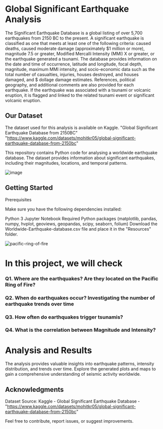 # Global Significant Earthquake Analysis

The Significant Earthquake Database is a global listing of over 5,700 earthquakes from 2150 BC to the present.
A significant earthquake is classified as one that meets at least one of the following criteria: caused deaths, caused moderate damage (approximately $1 million or more), magnitude 7.5 or greater, Modified Mercalli Intensity (MMI) X or greater, or the earthquake generated a tsunami. The database provides information on the date and time of occurrence, latitude and longitude, focal depth, magnitude, maximum MMI intensity, and socio-economic data such as the total number of casualties, injuries, houses destroyed, and houses damaged, and $ dollage damage estimates. References, political geography, and additional comments are also provided for each earthquake. If the earthquake was associated with a tsunami or volcanic eruption, it is flagged and linked to the related tsunami event or significant volcanic eruption.

## Our Dataset

The dataset used for this analysis is available on Kaggle. "Global Significant Earthquake Database from 2150BC" "https://www.kaggle.com/datasets/mohitkr05/global-significant-earthquake-database-from-2150bc"



This repository contains Python code for analysing a worldwide earthquake database. The dataset provides information about significant earthquakes, including their magnitudes, locations, and temporal patterns.

![image](https://github.com/Ngot97/Project-1/assets/150645979/35eb3f19-c4c7-4d21-bf8b-eee9a6813975)

## Getting Started

Prerequisites

Make sure you have the following dependencies installed:

Python 3
Jupyter Notebook
Required Python packages (matplotlib, pandas, numpy, hvplot, geoviews, geopandas, scipy, seaborn, folium)
Download the Worldwide-Earthquake-database.csv file and place it in the "Resources" folder.

![pacific-ring-of-fire](https://github.com/Ngot97/Project-1/assets/150645979/814b6be3-06ce-482b-964b-d166ccdd2c1e)

# In this project, we will check
### Q1. Where are the earthquakes? Are they located on the Pacific Ring of Fire? 
### Q2. When do earthquakes occur? Investigating the number of earthquake trends over time
### Q3. How often do earthquakes trigger tsunamis?
### Q4. What is the correlation between Magnitude and Intensity?
# Analysis and Results

The analysis provides valuable insights into earthquake patterns, intensity distribution, and trends over time. Explore the generated plots and maps to gain a comprehensive understanding of seismic activity worldwide.


## Acknowledgments

Dataset Source: Kaggle - Global Significant Earthquake Database - "https://www.kaggle.com/datasets/mohitkr05/global-significant-earthquake-database-from-2150bc"

Feel free to contribute, report issues, or suggest improvements.
